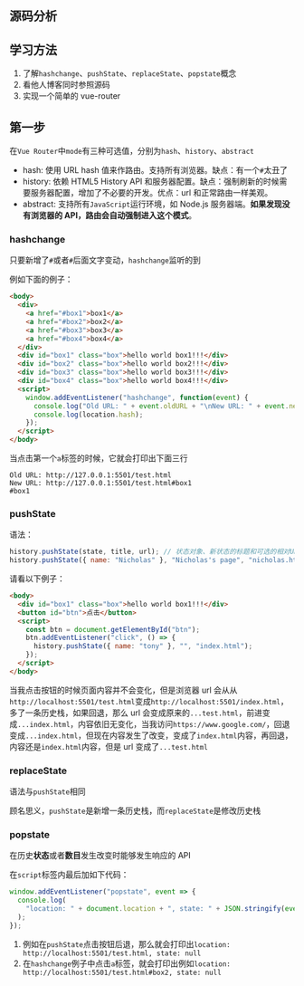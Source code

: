 ## 源码分析

## 学习方法

1. 了解`hashchange`、`pushState`、`replaceState`、`popstate`概念
2. 看他人博客同时参照源码
3. 实现一个简单的 vue-router

## 第一步

在`Vue Router`中`mode`有三种可选值，分别为`hash`、`history`、`abstract`

- hash: 使用 URL hash 值来作路由。支持所有浏览器。缺点：有一个`#`太丑了
- history: 依赖 HTML5 History API 和服务器配置。缺点：强制刷新的时候需要服务器配置，增加了不必要的开发。优点：url 和正常路由一样美观。
- abstract: 支持所有`JavaScript`运行环境，如 Node.js 服务器端。**如果发现没有浏览器的 API，路由会自动强制进入这个模式**。

### hashchange

只要新增了`#`或者`#`后面文字变动，`hashchange`监听的到

例如下面的例子：

```html
<body>
  <div>
    <a href="#box1">box1</a>
    <a href="#box2">box2</a>
    <a href="#box3">box3</a>
    <a href="#box4">box4</a>
  </div>
  <div id="box1" class="box">hello world box1!!!</div>
  <div id="box2" class="box">hello world box2!!!</div>
  <div id="box3" class="box">hello world box3!!!</div>
  <div id="box4" class="box">hello world box4!!!</div>
  <script>
    window.addEventListener("hashchange", function(event) {
      console.log("Old URL: " + event.oldURL + "\nNew URL: " + event.newURL);
      console.log(location.hash);
    });
  </script>
</body>
```

当点击第一个`a`标签的时候，它就会打印出下面三行

```
Old URL: http://127.0.0.1:5501/test.html
New URL: http://127.0.0.1:5501/test.html#box1
#box1
```

### pushState

语法：

```js
history.pushState(state, title, url); // 状态对象、新状态的标题和可选的相对URL
history.pushState({ name: "Nicholas" }, "Nicholas's page", "nicholas.html");
```

请看以下例子：

```html
<body>
  <div id="box1" class="box">hello world box1!!!</div>
  <button id="btn">点击</button>
  <script>
    const btn = document.getElementById("btn");
    btn.addEventListener("click", () => {
      history.pushState({ name: "tony" }, "", "index.html");
    });
  </script>
</body>
```

当我点击按钮的时候页面内容并不会变化，但是浏览器 url 会从从`http://localhost:5501/test.html`变成`http://localhost:5501/index.html`，多了一条历史栈，如果回退，那么 url 会变成原来的`...test.html`，前进变成`...index.html`，内容依旧无变化，当我访问`https://www.google.com/`，回退变成`...index.html`，但现在内容发生了改变，变成了`index.html`内容，再回退，内容还是`index.html`内容，但是 url 变成了`...test.html`

### replaceState

语法与`pushState`相同

顾名思义，`pushState`是新增一条历史栈，而`replaceState`是修改历史栈

### popstate

在历史**状态**或者**数目**发生改变时能够发生响应的 API

在`script`标签内最后加如下代码：

```js
window.addEventListener("popstate", event => {
  console.log(
    "location: " + document.location + ", state: " + JSON.stringify(event.state)
  );
});
```

1. 例如在`pushState`点击按钮后退，那么就会打印出`location: http://localhost:5501/test.html, state: null`
2. 在`hashchange`例子中点击`a`标签，就会打印出例如`location: http://localhost:5501/test.html#box2, state: null`

